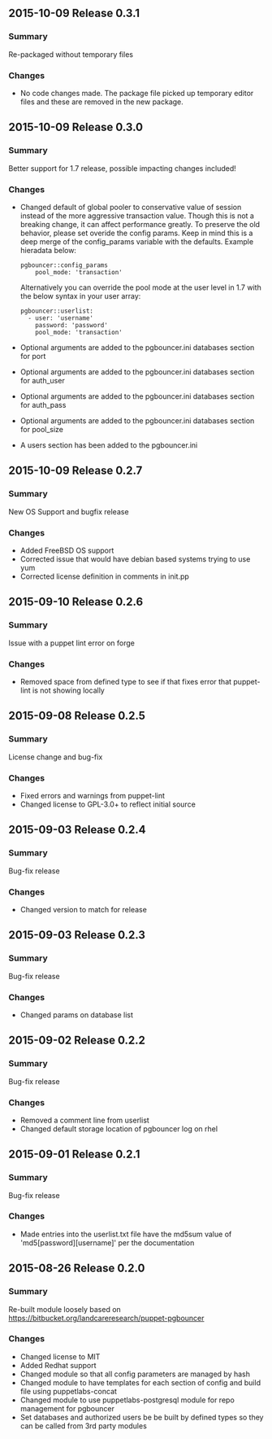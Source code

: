 ## 2015-10-09 Release 0.3.1
### Summary
Re-packaged without temporary files

### Changes
  - No code changes made. The package file picked up temporary editor files and these are removed in the new package.

## 2015-10-09 Release 0.3.0
### Summary
Better support for 1.7 release, possible impacting changes included!

### Changes
  - Changed default of global pooler to conservative value of session instead of the more aggressive transaction value. Though this is not a breaking change, it can affect performance greatly. To preserve the old behavior, please set overide the config params. Keep in mind this is a deep merge of the config_params variable with the defaults. Example hieradata below:

    ```
    pgbouncer::config_params
        pool_mode: 'transaction'
    ```
    Alternatively you can override the pool mode at the user level in 1.7 with the below syntax in your user array:

    ```
    pgbouncer::userlist:
      - user: 'username'
        password: 'password'
        pool_mode: 'transaction'
    ```
  - Optional arguments are added to the pgbouncer.ini databases section for port
  - Optional arguments are added to the pgbouncer.ini databases section for auth_user
  - Optional arguments are added to the pgbouncer.ini databases section for auth_pass
  - Optional arguments are added to the pgbouncer.ini databases section for pool_size
  - A users section has been added to the pgbouncer.ini 

## 2015-10-09 Release 0.2.7
### Summary
New OS Support and bugfix release

### Changes
 - Added FreeBSD OS support
 - Corrected issue that would have debian based systems trying to use yum
 - Corrected license definition in comments in init.pp

## 2015-09-10 Release 0.2.6
### Summary
Issue with a puppet lint error on forge

### Changes
 - Removed space from defined type to see if that fixes error that puppet-lint is not showing locally

## 2015-09-08 Release 0.2.5
### Summary
License change and bug-fix

### Changes
 - Fixed errors and warnings from puppet-lint
 - Changed license to GPL-3.0+ to reflect initial source

## 2015-09-03 Release 0.2.4
### Summary
Bug-fix release

### Changes
 - Changed version to match for release

## 2015-09-03 Release 0.2.3
### Summary
Bug-fix release

### Changes
 - Changed params on database list

## 2015-09-02 Release 0.2.2
### Summary
Bug-fix release

### Changes
 - Removed a comment line from userlist
 - Changed default storage location of pgbouncer log on rhel

## 2015-09-01 Release 0.2.1
### Summary
Bug-fix release

### Changes
 - Made entries into the userlist.txt file have the md5sum value of 'md5[password][username]' per the documentation

## 2015-08-26 Release 0.2.0
### Summary
Re-built module loosely based on https://bitbucket.org/landcareresearch/puppet-pgbouncer

### Changes
 - Changed license to MIT
 - Added Redhat support
 - Changed module so that all config parameters are managed by hash
 - Changed module to have templates for each section of config and build file using puppetlabs-concat
 - Changed module to use puppetlabs-postgresql module for repo management for pgbouncer
 - Set databases and authorized users be be built by defined types so they can be called from 3rd party modules
